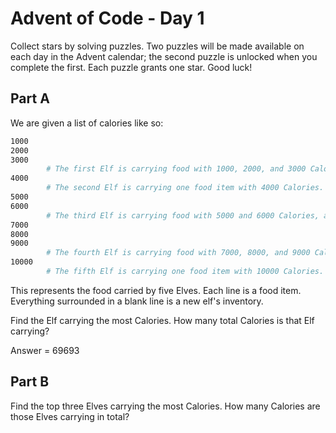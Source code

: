 # Advent of Code - Day 1

Collect stars by solving puzzles. Two puzzles will be made available on each day in the Advent calendar; the second puzzle is unlocked when you complete the first. Each puzzle grants one star. Good luck!

## Part A

We are given a list of calories like so:

```bash
1000
2000
3000
        # The first Elf is carrying food with 1000, 2000, and 3000 Calories, a total of 6000 Calories.
4000
        # The second Elf is carrying one food item with 4000 Calories.
5000
6000
        # The third Elf is carrying food with 5000 and 6000 Calories, a total of 11000 Calories.
7000
8000
9000
        # The fourth Elf is carrying food with 7000, 8000, and 9000 Calories, a total of 24000 Calories.
10000
        # The fifth Elf is carrying one food item with 10000 Calories.
```

This represents the food carried by five Elves. Each line is a food item. Everything surrounded in a blank line is a new elf's inventory.

Find the Elf carrying the most Calories. How many total Calories is that Elf carrying?

Answer = 69693

## Part B

Find the top three Elves carrying the most Calories. How many Calories are those Elves carrying in total?